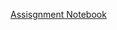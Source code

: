 [Assisgnment Notebook](https://github.com/Edeline24601/ai-assignment/blob/main/%5BAI_Assignment1%5D_Data_Analysis.ipynb)
